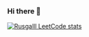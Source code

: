 ### Hi there 👋

<!--
**Rusgalll/Rusgalll** is a ✨ _special_ ✨ repository because its `README.md` (this file) appears on your GitHub profile.

Here are some ideas to get you started:

- 🔭 I’m currently working on ...
- 🌱 I’m currently learning ...
- 👯 I’m looking to collaborate on ...
- 🤔 I’m looking for help with ...
- 💬 Ask me about ...
- 📫 How to reach me: ...
- 😄 Pronouns: ...
- ⚡ Fun fact: ...
-->

[![Rusgalll LeetCode stats](https://leetcode-stats-six.vercel.app/api?username=Rusgalll&theme=dark)](https://github.com/Rusgalll/leetcode-stats)
